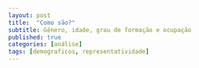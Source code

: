 ```yaml
---
layout: post
title:  "Como são?"
subtitle: Gênero, idade, grau de formação e ocupação
published: true
categories: [análise]
tags: [demograficos, representatividade]
---
```



















